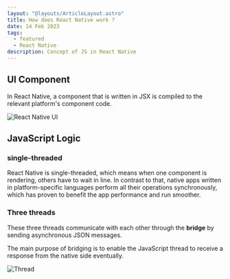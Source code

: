```yaml
---
layout: "@layouts/ArticleLayout.astro"
title: How does React Native work ?
date: 14 Feb 2023
tags:
  - featured
  - React Native
description: Concept of JS in React Native
---
```


## UI Component

In React Native, a component that is written in JSX is compiled to the relevant platform's component code.

![React Native UI](https://i.imgur.com/Kek0F6F.png)

## JavaScript Logic

### single-threaded

React Native is single-threaded, which means when one component is rendering, others have to wait in line. In contrast to that, native apps written in platform-specific languages perform all their operations synchronously, which has proven to benefit the app performance and run smoother.


### Three threads

These three threads communicate with each other through the **bridge** by sending asynchronous JSON messages.

The main purpose of bridging is to enable the JavaScript thread to receive a response from the native side eventually.


![Thread](https://i.imgur.com/dvpnZ9D.png)
